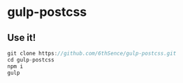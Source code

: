# gulp-postcss
## Use it!

``` javascript
git clone https://github.com/6thSence/gulp-postcss.git 
cd gulp-postcss
npm i
gulp
```
